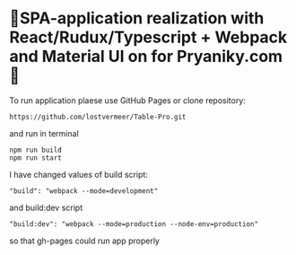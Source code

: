 # 🚀SPA-application realization with React/Rudux/Typescript + Webpack and Material UI on for Pryaniky.com🍪

To run application plaese use GitHub Pages
or
clone repository: 
```
https://github.com/lostvermeer/Table-Pro.git
```
and run in terminal
```
npm run build
npm run start
```

I have changed values of build script:
```
"build": "webpack --mode=development" 
```
and build:dev script
```
"build:dev": "webpack --mode=production --node-env=production" 
```
so that gh-pages could run app properly
